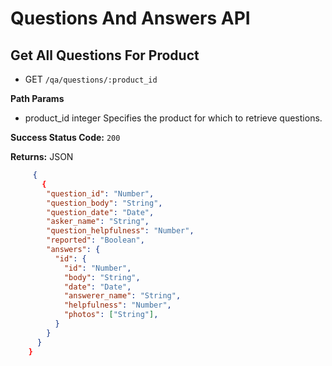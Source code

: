 # Questions And Answers API
## Get All Questions For Product
* GET `/qa/questions/:product_id`

**Path Params**
* product_id	integer	Specifies the product for which to retrieve questions.

**Success Status Code:** `200`

**Returns:** JSON

````json
     {
       {
        "question_id": "Number",
        "question_body": "String",
        "question_date": "Date",
        "asker_name": "String",
        "question_helpfulness": "Number",
        "reported": "Boolean",
        "answers": {
          "id": {
            "id": "Number",
            "body": "String",
            "date": "Date",
            "answerer_name": "String",
            "helpfulness": "Number",
            "photos": ["String"],
          }
        }
      }
    }
````
